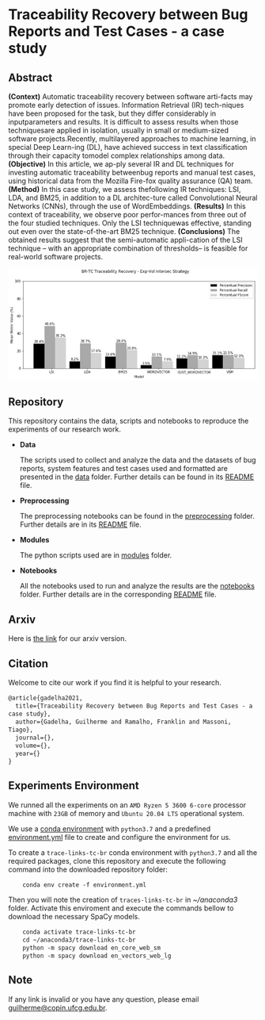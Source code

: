 # Traceability Recovery between Bug Reports and Test Cases - a case study

## Abstract

**(Context)** Automatic traceability recovery between software arti-facts may promote early detection of issues. Information Retrieval (IR) tech-niques have been proposed for the task, but they differ considerably in inputparameters and results. It is difficult to assess results when those techniquesare applied in isolation, usually in small or medium-sized software projects.Recently, multilayered approaches to machine learning, in special Deep Learn-ing (DL), have achieved success in text classification through their capacity tomodel complex relationships among data.
**(Objective)** In this article, we ap-ply several IR and DL techniques for investing automatic traceability betweenbug reports and manual test cases, using historical data from the Mozilla Fire-fox quality assurance (QA) team.
**(Method)** In this case study, we assess thefollowing IR techniques: LSI, LDA, and BM25, in addition to a DL architec-ture called Convolutional Neural Networks (CNNs), through the use of WordEmbeddings.
**(Results)** In this context of traceability, we observe poor perfor-mances from three out of the four studied techniques. Only the LSI techniquewas effective, standing out even over the state-of-the-art BM25 technique.
**(Conclusions)** The obtained results suggest that the semi-automatic appli-cation of the LSI technique – with an appropriate combination of thresholds– is feasible for real-world software projects.

![alt text](figures/br_tc_models_metrics_plot.jpg)

## Repository

This repository contains the data, scripts and notebooks to reproduce the experiments of our research work.

* **Data**

    The scripts used to collect and analyze the data and the datasets of bug reports, system features and test cases used and formatted are presented in the [data](data/) folder. Further details can be found in its [README](data/mozilla_firefox_v2/README.md) file.

* **Preprocessing**

    The preprocessing notebooks can be found in the [preprocessing](preprocessing/) folder. Further details are in its [README](preprocessing/README.md) file.

* **Modules**

    The python scripts used are in [modules](modules/) folder.

* **Notebooks**

    All the notebooks used to run and analyze the results are the [notebooks](notebooks/) folder. Further details are in the corresponding [README](notebooks/README.md) file.

## Arxiv

Here is [the link](https://arxiv.org/pdf/xxxxx.xxxxx.pdf) for our arxiv version. 

## Citation

Welcome to cite our work if you find it is helpful to your research.
```
@article{gadelha2021,
  title={Traceability Recovery between Bug Reports and Test Cases - a case study},
  author={Gadelha, Guilherme and Ramalho, Franklin and Massoni, Tiago},
  journal={},
  volume={},
  year={}
}
```

##  Experiments Environment

We runned all the experiments on an `AMD Ryzen 5 3600 6-core` processor machine with `23GB` of memory and `Ubuntu 20.04 LTS` operational system. 

We use a [conda environment](https://docs.conda.io/projects/conda/en/latest/user-guide/tasks/manage-environments.html#creating-an-environment-from-an-environment-yml-file) with `python3.7` and a predefined [environment.yml](environment.yml) file to create and configure the environment for us. 

To create a `trace-links-tc-br` conda environment with `python3.7` and all the required packages, clone this repository and execute the following command into the downloaded repository folder:

        conda env create -f environment.yml

Then you will note the creation of `traces-links-tc-br` in _~/anaconda3_ folder. Activate this enviroment and execute the commands bellow to download the necessary SpaCy models.

        conda activate trace-links-tc-br
        cd ~/anaconda3/trace-links-tc-br
        python -m spacy download en_core_web_sm
        python -m spacy download en_vectors_web_lg

## Note
If any link is invalid or you have any question, please email guilherme@copin.ufcg.edu.br.




